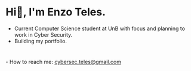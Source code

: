 # Hi👋, I'm Enzo Teles.

- Current Computer Science student at UnB with focus and planning to work in Cyber ​​Security.
- Building my portfolio.
#
  <p align='left'>
    - How to reach me: <a href='mailto:cybersec.teles@gmail.com'>cybersec.teles@gmail.com</a>
</p>

